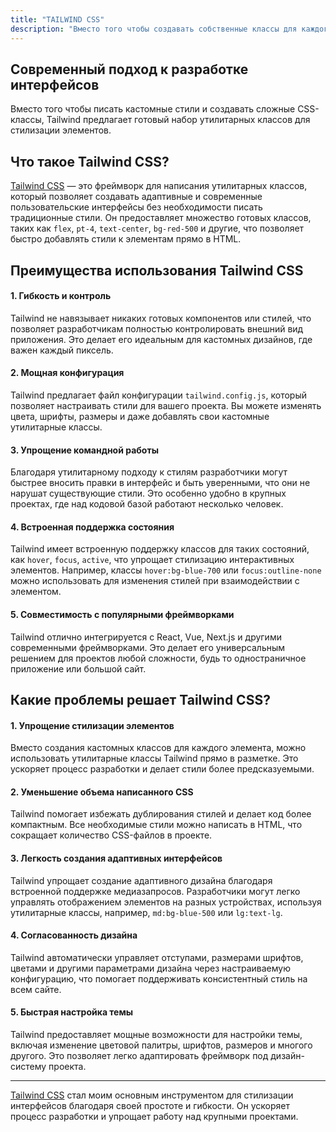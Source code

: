 ```yaml
---
title: "TAILWIND CSS"
description: "Вместо того чтобы создавать собственные классы для каждого элемента, вы можете использовать служебные классы Tailwind прямо в разметке. Это ускоряет процесс разработки и делает стили более предсказуемыми."
---
```


## Современный подход к разработке интерфейсов

Вместо того чтобы писать кастомные стили и создавать сложные CSS-классы, Tailwind предлагает готовый набор утилитарных классов для стилизации элементов.

## Что такое Tailwind CSS?

[Tailwind CSS](https://tailwindcss.com/) — это фреймворк для написания утилитарных классов, который позволяет создавать адаптивные и современные пользовательские интерфейсы без необходимости писать традиционные стили. Он предоставляет множество готовых классов, таких как `flex`, `pt-4`, `text-center`, `bg-red-500` и другие, что позволяет быстро добавлять стили к элементам прямо в HTML.

       
## Преимущества использования Tailwind CSS

#### 1\.  **Гибкость и контроль**
    
Tailwind не навязывает никаких готовых компонентов или стилей, что позволяет разработчикам полностью контролировать внешний вид приложения. Это делает его идеальным для кастомных дизайнов, где важен каждый пиксель.
        
#### 2\.  **Мощная конфигурация**
    
Tailwind предлагает файл конфигурации `tailwind.config.js`, который позволяет настраивать стили для вашего проекта. Вы можете изменять цвета, шрифты, размеры и даже добавлять свои кастомные утилитарные классы.
        
#### 3\.  **Упрощение командной работы**
    
Благодаря утилитарному подходу к стилям разработчики могут быстрее вносить правки в интерфейс и быть уверенными, что они не нарушат существующие стили. Это особенно удобно в крупных проектах, где над кодовой базой работают несколько человек.
        
#### 4\.  **Встроенная поддержка состояния**
    
Tailwind имеет встроенную поддержку классов для таких состояний, как `hover`, `focus`, `active`, что упрощает стилизацию интерактивных элементов. Например, классы `hover:bg-blue-700` или `focus:outline-none` можно использовать для изменения стилей при взаимодействии с элементом.
        
#### 5\.  **Совместимость с популярными фреймворками**
    
Tailwind отлично интегрируется с React, Vue, Next.js и другими современными фреймворками. Это делает его универсальным решением для проектов любой сложности, будь то одностраничное приложение или большой сайт.
        
## Какие проблемы решает Tailwind CSS?

#### 1\.  **Упрощение стилизации элементов**
    
Вместо создания кастомных классов для каждого элемента, можно использовать утилитарные классы Tailwind прямо в разметке. Это ускоряет процесс разработки и делает стили более предсказуемыми.
        
#### 2\.  **Уменьшение объема написанного CSS**
    
Tailwind помогает избежать дублирования стилей и делает код более компактным. Все необходимые стили можно написать в HTML, что сокращает количество CSS-файлов в проекте.
        
#### 3\.  **Легкость создания адаптивных интерфейсов**
    
Tailwind упрощает создание адаптивного дизайна благодаря встроенной поддержке медиазапросов. Разработчики могут легко управлять отображением элементов на разных устройствах, используя утилитарные классы, например, `md:bg-blue-500` или `lg:text-lg`.
        
#### 4\.  **Согласованность дизайна**
    
Tailwind автоматически управляет отступами, размерами шрифтов, цветами и другими параметрами дизайна через настраиваемую конфигурацию, что помогает поддерживать консистентный стиль на всем сайте.
        
#### 5\.  **Быстрая настройка темы**
    
Tailwind предоставляет мощные возможности для настройки темы, включая изменение цветовой палитры, шрифтов, размеров и многого другого. Это позволяет легко адаптировать фреймворк под дизайн-систему проекта.

---

[Tailwind CSS](https://tailwindcss.com/) стал моим основным инструментом для стилизации интерфейсов благодаря своей простоте и гибкости. Он ускоряет процесс разработки и упрощает работу над крупными проектами.